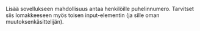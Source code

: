 Lisää sovellukseen mahdollisuus antaa henkilöille puhelinnumero. Tarvitset siis lomakkeeseen myös toisen input-elementin (ja sille oman muutoksenkäsittelijän).